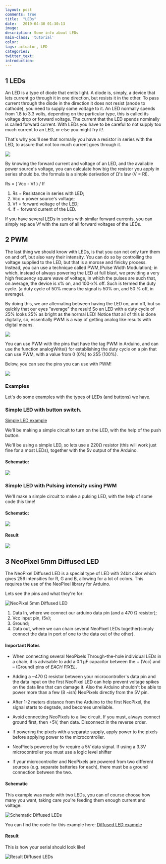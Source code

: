 ```yaml
---
layout: post
comments: true
title:  "LEDs"
date:   2019-04-30 01:30:13
image: 
description: Some info about LEDs
main-class: 'tutorial'
color:
tags: actuator, LED
categories:
twitter_text:
introduction:
---
```



## 1 LEDs

An LED is a type of diode that emits light. A diode is, simply, a device that lets
current go through it in one direction, but resists it in the other. To pass current
through the diode in the direction it does not resist (anode to cathode), you need
to supply some voltage to it. An LED normally spends from 1.8 to 3.3 volts, depending
on the particular type, this is called its voltage drop or forward voltage. The
current that the LED spends nominally is called forward current.  With LEDs you
have to be careful  to not supply too much current to an LED, or else you might
fry it!.

That's why you'll see that normally you have a resistor in series with the LED,
to assure that not too much current goes through it.

![](/lab/assets/img/posts/led_6.png)

By knowing the forward current and voltage of an LED, and the available power
source's voltage, you can calculate how big the resistor you apply in series
should be. the formula is a simple derivation of Ω's law (V = RI).

Rs = ( Vcc - Vf ) / If
1. Rs = Resistance in series with LED;
2. Vcc = power source's voltage;
3. Vf = forward  voltage of the LED;
4. If = forward current of the LED.

If you have several LEDs in series with similar forward currents, you can simply
replace Vf with the sum of all forward voltages of the LEDs.

## 2 PWM

The last thing we should know with LEDs, is that you can not only turn them on
and off, but also vary their intensity. You can do so by controlling the voltage
supplied to the LED, but that is a morose and finicky process. Instead, you can
use a technique called PWM,(Pulse Width Modulation); in which, instead of always
powering the LED at full blast, we providing a very high frequency square wave of
voltage, in which the pulses  are such that, on average, the device is x% on,
and 100-x% off.  Such is termed the duty cycle. (a duty cycle of 50% means the
signal is 50% on, and 50 % off, in average).

By doing this, we are alternating between having the LED on, and off, but so quickly
that our eyes "average" the result! So an LED with a duty cycle of 25% looks 25%
as bright as the normal LED! Notice that all of this is done digitally, so,
essentially PWM is a way of getting analog like results with digital means.

![](/lab/assets/img/posts/led_8.png)

You can use PWM with the pins that have the tag PWM in Arduino, and can use the
function analogWrite() for establishing the duty cycle on a pin that can use PWM,
with a value from 0 (0%) to 255 (100%).

Below, you can see the pins you can use with PWM!

![](/lab/assets/img/posts/led_9.png)

### Examples

Let's do some examples with the types of LEDs (and buttons) we have.

### Simple LED with button switch.

<a href="https://github.com/datacentricdesign/lab/blob/master/examples/actuators/leds/simple/simple.ino" target="_blank">Simple LED example</a>

We'll be making a simple circuit to turn on the LED, with the help of the push button.

We'll be using a simple LED, so lets use a 220Ω resistor (this will work just fine
for a most LEDs), together with the 5v output of the Arduino.

#### Schematic:

![](/lab/assets/img/posts/led_10.png)

### Simple LED with Pulsing intensity using PWM

We'll make a simple circuit to make a pulsing LED, with the help of some code
this time!

#### Schematic:

![](/lab/assets/img/posts/led_11.png)

#### Result

![](/lab/assets/img/posts/led_1.gif)

## 3 NeoPixel 5mm Diffused LED


The NeoPixel Diffused LED is a special type of LED with 24bit color which gives
256 intensities for R, G and B, allowing for a lot of colors. This requires the
use of the NeoPixel library for Arduino.

Lets see the pins and what they're for:

![NeoPixel 5mm Diffused LED](/lab/assets/img/posts/led_12.png)

1. Data In, where we connect our arduino data pin (and a 470 Ω resistor);
2. Vcc input pin, (5v);
3. Ground;
4. Data out, where we can chain several NeoPixel LEDs together(simply connect
the data in port of one to the data out of the other).

#### Important Notes

* When connecting several NeoPixels Through-the-hole individual LEDs in a chain,
it is advisable to add a 0.1 µF capacitor between the + (Vcc) and – (Ground) pins
of *EACH PIXEL*.

* Adding a ~470 Ω resistor between your microcontroller's data pin and the data
input on the first NeoPixel LED can help prevent voltage spikes on the data line
that can damage it. Also the Arduino shouldn't be able to power more than a few
(8 ~ish) NeoPixels directly from the 5V pin.

* After 1-2 meters distance from the Arduino to the first NeoPixel, the signal
starts to degrade, and becomes unreliable.

* Avoid connecting NeoPixels to a live circuit. If you must, always connect
ground first, then +5V, then data. Disconnect in the reverse order.

* If powering the pixels with a separate supply, apply power to the pixels before
applying power to the microcontroller.

* NeoPixels powered by 5v require a 5V data signal. If using a 3.3V microcontroller
you must use a logic level shifter

* If your microcontroller and NeoPixels are powered from two different sources
(e.g. separate batteries for each), there must be a ground connection between
the two.

#### Schematic

This example was made with two LEDs, you can of course choose how many you want,
taking care you're feeding them enough current and voltage.

![Schematic Diffused LEDs](/lab/assets/img/posts/led_13.png)

You can find the code for this example here:
<a href="https://github.com/datacentricdesign/lab/blob/master/examples/actuators/leds/diffused_led/diffused_led.ino" target="_blank">Diffused LED example</a>

#### Result

This is how your serial should look like!

![Result Diffused LEDs](/lab/assets/img/posts/led_2.gif)
